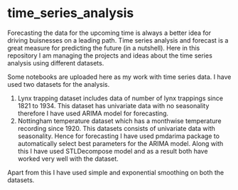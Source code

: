 # time_series_analysis
Forecasting the data for the upcoming time is always a better idea for driving buisnesses on a leading path. Time series analysis and forecast is a great measure for predicting the future (in a nutshell). Here in this repository I am managing the projects and ideas about the time series analysis using different datasets. 
<p>
Some notebooks are uploaded here as my work with time series data. I have used two datasets for the analysis.
<ol>
  <li>Lynx trapping dataset includes data of number of lynx trappings since 1821 to 1934. This dataset has univariate data with no seasonality therefore I have used ARIMA model for forecasting. </li>
  <li>Nottingham temperature dataset which has a monthwise temperature recording since 1920. This datasets consists of univariate data with seasonality. Hence for forecasting I have used pmdarima package to automatically select best parameters for the ARIMA model. Along with this I have used STLDecompose model and as a result both have worked very well with the dataset.</li></ol>
<p>
  Apart from this I have used simple and exponential smoothing on both the datasets.
